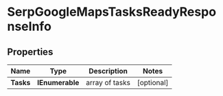 # SerpGoogleMapsTasksReadyResponseInfo


## Properties

| Name | Type | Description | Notes |
|------------ | ------------- | ------------- | -------------|
**Tasks** | **IEnumerable<SerpGoogleMapsTasksReadyTaskInfo>** | array of tasks |[optional]|